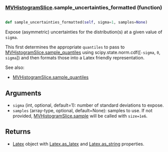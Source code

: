 ### [MVHistogramSlice](MVHistogramSlice.md).sample_uncertainties_formatted (function)


```py

def sample_uncertainties_formatted(self, sigma=1, samples=None)

```



Expose (asymmetric) uncertainties for the distribution(s) at a given
value of `sigma`.

This first determines the appropriate `quantiles` to pass to
[MVHistogramSlice.sample_quantiles](MVHistogramSlice.sample_quantiles.md) using scipy.state.norm.cdf([`-sigma`, `0`, `sigma`])
and then formats those into a Latex friendly representation.

See also:
* [MVHistogramSlice.sample_quantiles](MVHistogramSlice.sample_quantiles.md)

Arguments
-----------
* `sigma` (int, optional, default=1): number of standard deviations to
    expose.
* `samples` (array-type, optional, default=None): samples to use.  If
    not provided, [MVHistogramSlice.sample](MVHistogramSlice.sample.md) will be called with `size=1e6`.

Returns
---------
* [Latex](Latex.md) object with [Latex.as_latex](Latex.as_latex.md) and [Latex.as_string](Latex.as_string.md) properties.

